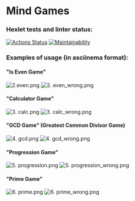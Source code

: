 # Mind Games

### Hexlet tests and linter status:
[![Actions Status](https://github.com/IliaInno/java-project-61/workflows/hexlet-check/badge.svg)](https://github.com/IliaInno/java-project-61/actions)
[![Maintainability](https://api.codeclimate.com/v1/badges/b941d93cd6e0116f9d4e/maintainability)](https://codeclimate.com/github/IliaInno/java-project-61/maintainability)


### Examples of usage (in asciinema format):
#### "Is Even Game"
![2.even.png](..%2F..%2F..%2FDesktop%2F2.even.png)
![2. even_wrong.png](..%2F..%2F..%2FDesktop%2F2.%20even_wrong.png)

#### "Calculator Game"
![3. calc.png](..%2F..%2F..%2FDesktop%2F3.%20calc.png)
![3. calc_wrong.png](..%2F..%2F..%2FDesktop%2F3.%20calc_wrong.png)

#### "GCD Game" (Greatest Common Divisor Game)
![4. gcd.png](..%2F..%2F..%2FDesktop%2F4.%20gcd.png)
![4. gcd_wrong.png](..%2F..%2F..%2FDesktop%2F4.%20gcd_wrong.png)

#### "Progression Game"
![5. progression.png](..%2F..%2F..%2FDesktop%2F5.%20progression.png)
![5. progression_wrong.png](..%2F..%2F..%2FDesktop%2F5.%20progression_wrong.png)

#### "Prime Game"
![6. prime.png](..%2F..%2F..%2FDesktop%2F6.%20prime.png)
![6. prime_wrong.png](..%2F..%2F..%2FDesktop%2F6.%20prime_wrong.png)